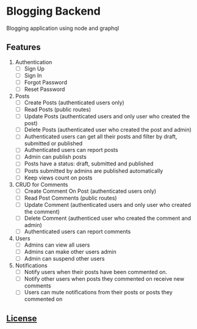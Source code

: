 # Blogging Backend

Blogging application using node and graphql

## Features

1. Authentication
   - [ ] Sign Up
   - [ ] Sign In
   - [ ] Forgot Password
   - [ ] Reset Password
2. Posts
   - [ ] Create Posts (authenticated users only)
   - [ ] Read Posts (public routes)
   - [ ] Update Posts (authenticated users and only user who created the post)
   - [ ] Delete Posts (authenticated user who created the post and admin)
   - [ ] Authenticated users can get all their posts and filter by draft, submitted or published
   - [ ] Authenticated users can report posts
   - [ ] Admin can publish posts
   - [ ] Posts have a status: draft, submitted and published
   - [ ] Posts submitted by admins are published automatically
   - [ ] Keep views count on posts
3. CRUD for Comments
   - [ ] Create Comment On Post (authenticated users only)
   - [ ] Read Post Comments (public routes)
   - [ ] Update Comment (authenticated users and only user who created the comment)
   - [ ] Delete Comment (authenticed user who created the comment and admin)
   - [ ] Authenticated users can report comments
4. Users
   - [ ] Admins can view all users
   - [ ] Admins can make other users admin
   - [ ] Admin can suspend other users
5. Notifications
   - [ ] Notify users when their posts have been commented on.
   - [ ] Notify other users when posts they commented on receive new comments
   - [ ] Users can mute notifications from their posts or posts they commented on

## [License](LICENSE.md)
